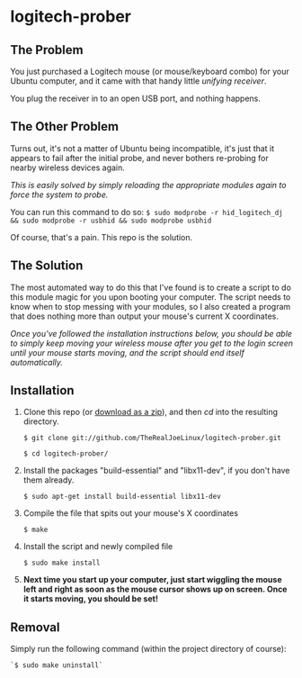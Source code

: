 logitech-prober
===============

The Problem
-----------
You just purchased a Logitech mouse (or mouse/keyboard combo) for your Ubuntu computer, and it came with that handy little _unifying receiver_.

You plug the receiver in to an open USB port, and nothing happens.

The Other Problem
-----------------
Turns out, it's not a matter of Ubuntu being incompatible, it's just that it appears to fail after the initial probe, and never bothers re-probing for nearby wireless devices again.

*This is easily solved by simply reloading the appropriate modules again to force the system to probe.*

You can run this command to do so:
`$ sudo modprobe -r hid_logitech_dj && sudo modprobe -r usbhid && sudo modprobe usbhid`

Of course, that's a pain. This repo is the solution.

The Solution
------------
The most automated way to do this that I've found is to create a script to do this module magic for you upon booting your computer. The script needs to know when to stop messing with your modules, so I also created a program that does nothing more than output your mouse's current X coordinates.

_Once you've followed the installation instructions below, you should be able to simply keep moving your wireless mouse after you get to the login screen until your mouse starts moving, and the script should end itself automatically._

Installation
------------
1. Clone this repo (or [download as a zip](https://github.com/TheRealJoeLinux/logitech-prober/zipball/master)), and then *cd* into the resulting directory.

    `$ git clone git://github.com/TheRealJoeLinux/logitech-prober.git`

    `$ cd logitech-prober/`

2. Install the packages "build-essential" and "libx11-dev", if you don't have them already.

    `$ sudo apt-get install build-essential libx11-dev`

3. Compile the file that spits out your mouse's X coordinates

    `$ make`

4. Install the script and newly compiled file

    `$ sudo make install`

5. **Next time you start up your computer, just start wiggling the mouse left and right as soon as the mouse cursor shows up on screen. Once it starts moving, you should be set!**

Removal
-------
Simply run the following command (within the project directory of course):

    `$ sudo make uninstall`

